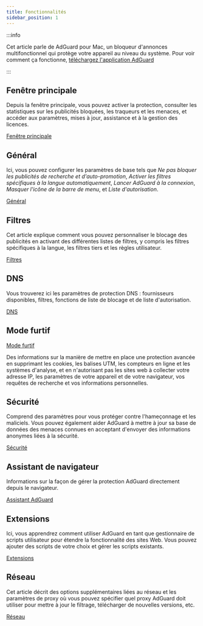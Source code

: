 ```yaml
---
title: Fonctionnalités
sidebar_position: 1
---
```


:::info

Cet article parle de AdGuard pour Mac, un bloqueur d'annonces multifonctionnel qui protège votre appareil au niveau du système. Pour voir comment ça fonctionne, [téléchargez l'application AdGuard](https://agrd.io/download-kb-adblock)

:::

## Fenêtre principale

Depuis la fenêtre principale, vous pouvez activer la protection, consulter les statistiques sur les publicités bloquées, les traqueurs et les menaces, et accéder aux paramètres, mises à jour, assistance et à la gestion des licences.

[Fenêtre principale](/adguard-for-mac/features/main.md)

## Général

Ici, vous pouvez configurer les paramètres de base tels que _Ne pas bloquer les publicités de recherche et d'auto-promotion_, _Activer les filtres spécifiques à la langue automatiquement_, _Lancer AdGuard à la connexion_, _Masquer l'icône de la barre de menu_, et _Liste d'autorisation_.

[Général](/adguard-for-mac/features/general.md)

## Filtres

Cet article explique comment vous pouvez personnaliser le blocage des publicités en activant des différentes listes de filtres, y compris les filtres spécifiques à la langue, les filtres tiers et les règles utilisateur.

[Filtres](/adguard-for-mac/features/filters.md)

## DNS

Vous trouverez ici les paramètres de protection DNS : fournisseurs disponibles, filtres, fonctions de liste de blocage et de liste d'autorisation.

[DNS](/adguard-for-mac/features/dns.md)

## Mode furtif

[Mode furtif](/adguard-for-mac/features/stealth.md)

Des informations sur la manière de mettre en place une protection avancée en supprimant les cookies, les balises UTM, les compteurs en ligne et les systèmes d'analyse, et en n'autorisant pas les sites web à collecter votre adresse IP, les paramètres de votre appareil et de votre navigateur, vos requêtes de recherche et vos informations personnelles.

## Sécurité

Comprend des paramètres pour vous protéger contre l'hameçonnage et les maliciels. Vous pouvez également aider AdGuard à mettre à jour sa base de données des menaces connues en acceptant d'envoyer des informations anonymes liées à la sécurité.

[Sécurité](/adguard-for-mac/features/security.md)

## Assistant de navigateur

Informations sur la façon de gérer la protection AdGuard directement depuis le navigateur.

[Assistant AdGuard](/adguard-for-mac/features/browser-assistant.md)

## Extensions

Ici, vous apprendrez comment utiliser AdGuard en tant que gestionnaire de scripts utilisateur pour étendre la fonctionnalité des sites Web. Vous pouvez ajouter des scripts de votre choix et gérer les scripts existants.

[Extensions](/adguard-for-mac/features/extensions.md)

## Réseau

Cet article décrit des options supplémentaires liées au réseau et les paramètres de proxy où vous pouvez spécifier quel proxy AdGuard doit utiliser pour mettre à jour le filtrage, télécharger de nouvelles versions, etc.

[Réseau](/adguard-for-mac/features/network.md)
